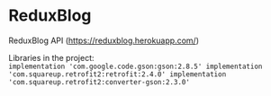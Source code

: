 # ReduxBlog

ReduxBlog API (https://reduxblog.herokuapp.com/)

Libraries in the project:  
`implementation 'com.google.code.gson:gson:2.8.5'
implementation 'com.squareup.retrofit2:retrofit:2.4.0'
implementation 'com.squareup.retrofit2:converter-gson:2.3.0'`

